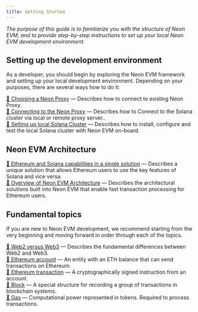 ```yaml
---
title: Getting Started
---
```


*The purpose of this guide is to familiarize you with the structure of Neon EVM, and to provide step-by-step instructions to set up your local Neon EVM development environment.*

## Setting up the development environment
As a developer, you should begin by exploring the Neon EVM framework and setting up your local development environment.
Depending on your purposes, there are several ways how to do it:

[🔘 Choosing a Neon Proxy](developing/dev_environment/choosing_proxy.md) — Describes how to connect to existing Neon Proxy.  
[🔘 Connecting to the Neon Proxy](developing/dev_environment/choosing_proxy.md) — Describes how to Connect to the Solana cluster via local or remote proxy server..  
[🔘 Setting up local Solana Cluster](developing/dev_environment/choosing_proxy.md) — Describes how to install, configure and test the local Solana cluster with Neon EVM on-board.  

## Neon EVM Architecture
[🔘 Ethereum and Solana capabilities in a single solution](architecture/eth_sol_solution.md) — Describes a unique solution that allows Ethereum users to use the key features of Solana and vice versa.  
[🔘 Overview of Neon EVM Architecture](architecture/neon_evm_arch.md) — Describes the architectural solutions built into Neon EVM that enable fast transaction processing for Ethereum users.  

## Fundamental topics
If you are new to Neon EVM development, we recommend starting from the very beginning and moving forward in order through each of the topics.  

[🔘 Web2 versus Web3](architecture/core_aspects/web3.md) — Describes the fundamental differences between Web2 and Web3.  
[🔘 Ethereum account](architecture/core_aspects/account.md) — An entity with an ETH balance that can send transactions on Ethereum.  
[🔘 Ethereum transaction](architecture/core_aspects/transaction.md) — A cryptographically signed instruction from an account.  
[🔘 Block](architecture/core_aspects/block.md) — A special structure for recording a group of transactions in blockchain systems.  
[🔘 Gas](architecture/core_aspects/gas.md) — Computational power represented in tokens. Required to process transactions.
